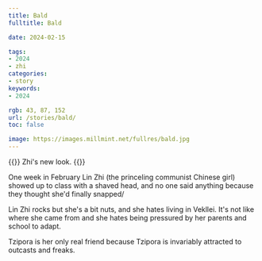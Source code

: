 ```yaml
---
title: Bald
fulltitle: Bald

date: 2024-02-15

tags:
- 2024
- zhi
categories:
- story
keywords:
- 2024

rgb: 43, 87, 152
url: /stories/bald/
toc: false

image: https://images.millmint.net/fullres/bald.jpg
---
```

{{<note caption>}}
Zhi's new look.
{{</note>}}

One week in February Lin Zhi (the princeling communist Chinese girl) showed up to class with a shaved head, and no one said anything because they thought she'd finally snapped/

Lin Zhi rocks but she's a bit nuts, and she hates living in Vekllei. It's not like where she came from and she hates being pressured by her parents and school to adapt.

Tzipora is her only real friend because Tzipora is invariably attracted to outcasts and freaks.